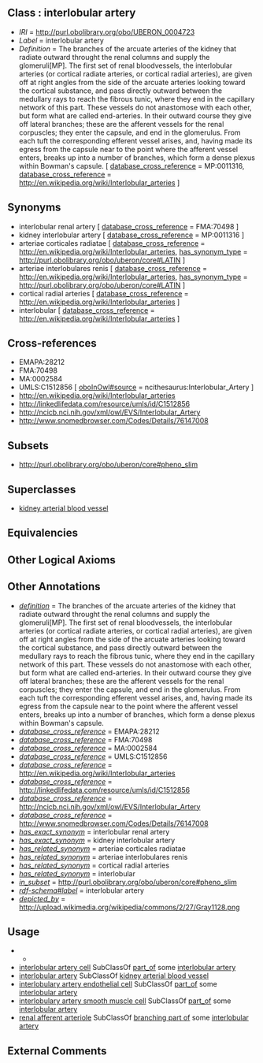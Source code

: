 
## Class : interlobular artery

 * *IRI* = http://purl.obolibrary.org/obo/UBERON_0004723
 * *Label* = interlobular artery
 * *Definition* = The branches of the arcuate arteries of the kidney that radiate outward throught the renal columns and supply the glomeruli[MP]. The first set of renal bloodvessels, the interlobular arteries (or cortical radiate arteries, or cortical radial arteries), are given off at right angles from the side of the arcuate arteries looking toward the cortical substance, and pass directly outward between the medullary rays to reach the fibrous tunic, where they end in the capillary network of this part. These vessels do not anastomose with each other, but form what are called end-arteries. In their outward course they give off lateral branches; these are the afferent vessels for the renal corpuscles; they enter the capsule, and end in the glomerulus. From each tuft the corresponding efferent vessel arises, and, having made its egress from the capsule near to the point where the afferent vessel enters, breaks up into a number of branches, which form a dense plexus within Bowman's capsule. [ [database_cross_reference](../../ef/oboInOwl#hasDbXref.md) = MP:0011316, [database_cross_reference](../../ef/oboInOwl#hasDbXref.md) = http://en.wikipedia.org/wiki/Interlobular_arteries ]

## Synonyms

 * interlobular renal artery [ [database_cross_reference](../../ef/oboInOwl#hasDbXref.md) = FMA:70498 ]
 * kidney interlobular artery [ [database_cross_reference](../../ef/oboInOwl#hasDbXref.md) = MP:0011316 ]
 * arteriae corticales radiatae [ [database_cross_reference](../../ef/oboInOwl#hasDbXref.md) = http://en.wikipedia.org/wiki/Interlobular_arteries, [has_synonym_type](../../pe/oboInOwl#hasSynonymType.md) = http://purl.obolibrary.org/obo/uberon/core#LATIN ]
 * arteriae interlobulares renis [ [database_cross_reference](../../ef/oboInOwl#hasDbXref.md) = http://en.wikipedia.org/wiki/Interlobular_arteries, [has_synonym_type](../../pe/oboInOwl#hasSynonymType.md) = http://purl.obolibrary.org/obo/uberon/core#LATIN ]
 * cortical radial arteries [ [database_cross_reference](../../ef/oboInOwl#hasDbXref.md) = http://en.wikipedia.org/wiki/Interlobular_arteries ]
 * interlobular [ [database_cross_reference](../../ef/oboInOwl#hasDbXref.md) = http://en.wikipedia.org/wiki/Interlobular_arteries ]

## Cross-references

 * EMAPA:28212
 * FMA:70498
 * MA:0002584
 * UMLS:C1512856 [ [oboInOwl#source](../../ce/oboInOwl#source.md) = ncithesaurus:Interlobular_Artery ]
 * http://en.wikipedia.org/wiki/Interlobular_arteries
 * http://linkedlifedata.com/resource/umls/id/C1512856
 * http://ncicb.nci.nih.gov/xml/owl/EVS/Interlobular_Artery
 * http://www.snomedbrowser.com/Codes/Details/76147008

## Subsets

 * http://purl.obolibrary.org/obo/uberon/core#pheno_slim

## Superclasses

 * [kidney arterial blood vessel](../../UBERON/44/UBERON_0003644.md)

## Equivalencies


## Other Logical Axioms


## Other Annotations

 * *[definition](../../IAO/15/IAO_0000115.md)* = The branches of the arcuate arteries of the kidney that radiate outward throught the renal columns and supply the glomeruli[MP]. The first set of renal bloodvessels, the interlobular arteries (or cortical radiate arteries, or cortical radial arteries), are given off at right angles from the side of the arcuate arteries looking toward the cortical substance, and pass directly outward between the medullary rays to reach the fibrous tunic, where they end in the capillary network of this part. These vessels do not anastomose with each other, but form what are called end-arteries. In their outward course they give off lateral branches; these are the afferent vessels for the renal corpuscles; they enter the capsule, and end in the glomerulus. From each tuft the corresponding efferent vessel arises, and, having made its egress from the capsule near to the point where the afferent vessel enters, breaks up into a number of branches, which form a dense plexus within Bowman's capsule.
 * *[database_cross_reference](../../ef/oboInOwl#hasDbXref.md)* = EMAPA:28212
 * *[database_cross_reference](../../ef/oboInOwl#hasDbXref.md)* = FMA:70498
 * *[database_cross_reference](../../ef/oboInOwl#hasDbXref.md)* = MA:0002584
 * *[database_cross_reference](../../ef/oboInOwl#hasDbXref.md)* = UMLS:C1512856
 * *[database_cross_reference](../../ef/oboInOwl#hasDbXref.md)* = http://en.wikipedia.org/wiki/Interlobular_arteries
 * *[database_cross_reference](../../ef/oboInOwl#hasDbXref.md)* = http://linkedlifedata.com/resource/umls/id/C1512856
 * *[database_cross_reference](../../ef/oboInOwl#hasDbXref.md)* = http://ncicb.nci.nih.gov/xml/owl/EVS/Interlobular_Artery
 * *[database_cross_reference](../../ef/oboInOwl#hasDbXref.md)* = http://www.snomedbrowser.com/Codes/Details/76147008
 * *[has_exact_synonym](../../ym/oboInOwl#hasExactSynonym.md)* = interlobular renal artery
 * *[has_exact_synonym](../../ym/oboInOwl#hasExactSynonym.md)* = kidney interlobular artery
 * *[has_related_synonym](../../ym/oboInOwl#hasRelatedSynonym.md)* = arteriae corticales radiatae
 * *[has_related_synonym](../../ym/oboInOwl#hasRelatedSynonym.md)* = arteriae interlobulares renis
 * *[has_related_synonym](../../ym/oboInOwl#hasRelatedSynonym.md)* = cortical radial arteries
 * *[has_related_synonym](../../ym/oboInOwl#hasRelatedSynonym.md)* = interlobular
 * *[in_subset](../../et/oboInOwl#inSubset.md)* = http://purl.obolibrary.org/obo/uberon/core#pheno_slim
 * *[rdf-schema#label](../../el/rdf-schema#label.md)* = interlobular artery
 * *[depicted_by](../../depicted/by/depicted_by.md)* = http://upload.wikimedia.org/wikipedia/commons/2/27/Gray1128.png

## Usage

 * -
 * [interlobular artery cell](../../CL/38/CL_1001138.md) SubClassOf [part_of](../../BFO/50/BFO_0000050.md) some [interlobular artery](../../UBERON/23/UBERON_0004723.md)
 * [interlobular artery](../../UBERON/23/UBERON_0004723.md) SubClassOf [kidney arterial blood vessel](../../UBERON/44/UBERON_0003644.md)
 * [interlobulary artery endothelial cell](../../CL/16/CL_1001216.md) SubClassOf [part_of](../../BFO/50/BFO_0000050.md) some [interlobular artery](../../UBERON/23/UBERON_0004723.md)
 * [interlobulary artery smooth muscle cell](../../CL/17/CL_1001217.md) SubClassOf [part_of](../../BFO/50/BFO_0000050.md) some [interlobular artery](../../UBERON/23/UBERON_0004723.md)
 * [renal afferent arteriole](../../UBERON/39/UBERON_0004639.md) SubClassOf [branching part of](../../RO/80/RO_0002380.md) some [interlobular artery](../../UBERON/23/UBERON_0004723.md)

## External Comments

